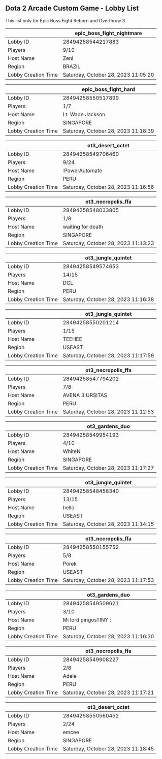 ## Dota 2 Arcade Custom Game - Lobby List

This list only for Epic Boss Fight Reborn and Overthrow 3

|  | epic_boss_fight_nightmare |
| ------ | ------ |
| Lobby ID | 28494258544217883 |
| Players | 9/10 |
| Host Name | Zeni |
| Region | BRAZIL |
| Lobby Creation Time | Saturday, October 28, 2023 11:05:20 |


|  | epic_boss_fight_hard |
| ------ | ------ |
| Lobby ID | 28494258550517899 |
| Players | 1/7 |
| Host Name | Lt. Wade Jackson |
| Region | SINGAPORE |
| Lobby Creation Time | Saturday, October 28, 2023 11:18:39 |


|  | ot3_desert_octet |
| ------ | ------ |
| Lobby ID | 28494258549706460 |
| Players | 9/24 |
| Host Name | :PowerAutomate |
| Region | PERU |
| Lobby Creation Time | Saturday, October 28, 2023 11:16:56 |


|  | ot3_necropolis_ffa |
| ------ | ------ |
| Lobby ID | 28494258548033805 |
| Players | 1/8 |
| Host Name | waiting for death |
| Region | SINGAPORE |
| Lobby Creation Time | Saturday, October 28, 2023 11:13:23 |


|  | ot3_jungle_quintet |
| ------ | ------ |
| Lobby ID | 28494258549574653 |
| Players | 14/15 |
| Host Name | DGL |
| Region | PERU |
| Lobby Creation Time | Saturday, October 28, 2023 11:16:38 |


|  | ot3_jungle_quintet |
| ------ | ------ |
| Lobby ID | 28494258550201214 |
| Players | 1/15 |
| Host Name | TEEHEE |
| Region | USEAST |
| Lobby Creation Time | Saturday, October 28, 2023 11:17:59 |


|  | ot3_necropolis_ffa |
| ------ | ------ |
| Lobby ID | 28494258547794202 |
| Players | 7/8 |
| Host Name | AVENA 3 URSITAS |
| Region | PERU |
| Lobby Creation Time | Saturday, October 28, 2023 11:12:53 |


|  | ot3_gardens_duo |
| ------ | ------ |
| Lobby ID | 28494258549954193 |
| Players | 4/10 |
| Host Name | WhiteN |
| Region | SINGAPORE |
| Lobby Creation Time | Saturday, October 28, 2023 11:17:27 |


|  | ot3_jungle_quintet |
| ------ | ------ |
| Lobby ID | 28494258548458340 |
| Players | 13/15 |
| Host Name | hello |
| Region | USEAST |
| Lobby Creation Time | Saturday, October 28, 2023 11:14:15 |


|  | ot3_necropolis_ffa |
| ------ | ------ |
| Lobby ID | 28494258550155752 |
| Players | 5/8 |
| Host Name | Porek |
| Region | USEAST |
| Lobby Creation Time | Saturday, October 28, 2023 11:17:53 |


|  | ot3_gardens_duo |
| ------ | ------ |
| Lobby ID | 28494258549509621 |
| Players | 3/10 |
| Host Name | Mi lord pingosTINY : |
| Region | PERU |
| Lobby Creation Time | Saturday, October 28, 2023 11:16:30 |


|  | ot3_necropolis_ffa |
| ------ | ------ |
| Lobby ID | 28494258549908227 |
| Players | 2/8 |
| Host Name | Adele |
| Region | PERU |
| Lobby Creation Time | Saturday, October 28, 2023 11:17:21 |


|  | ot3_desert_octet |
| ------ | ------ |
| Lobby ID | 28494258550560452 |
| Players | 2/24 |
| Host Name | emcee |
| Region | SINGAPORE |
| Lobby Creation Time | Saturday, October 28, 2023 11:18:45 |


